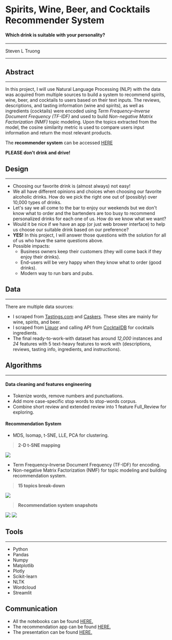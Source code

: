 # Spirits, Wine, Beer, and Cocktails Recommender System
#### Which drink is suitable with your personality?
---

Steven L Truong

---

## Abstract
---
In this project, I will use Natural Language Processing (NLP) with the data was acquired from multiple sources to build a system to recommend spirits, wine, beer, and cocktails to users based on their text inputs. The reviews, descriptions, and tasting information (wine and spirits), as well as ingredients (cocktails) were encoded using *Term Frequency–Inverse Document Frequency (TF-IDF)* and used to build *Non-negative Matrix Factorization (NMF)* topic modeling. Upon the topics extracted from the model, the cosine similarity metric is used to compare users input information and return the most relevant products.

The **recommender system** can be accessed [HERE](https://share.streamlit.io/luongtruong77/nlp-drinks-cocktails-recommender/main/app/app.py)

**PLEASE don't drink and drive!**

## Design
---
- Choosing our favorite drink is (almost always) not easy!
- We all have different opinions and choices when choosing our favorite alcoholic drinks. How do we pick the right one out of (possibly) over 10,000 types of drinks.
- Let's say we all come to the bar to enjoy our weekends but we don't know what to order and the bartenders are too busy to recommend personalized drinks for each one of us. How do we know what we want?
- Would it be nice if we have an app (or just web brower interface) to help us choose our suitable drink based on our preference?
- **YES!** In this project, I will answer those questions with the solution for all of us who have the same questions above.
- Possible impacts:
    - Business owners keep their customers (they will come back if they enjoy their drinks).
    - End-users will be very happy when they know what to order (good drinks).
    - Modern way to run bars and pubs.

## Data
---
There are multiple data sources:
- I scraped from [Tastings.com](https://www.tastings.com/Reviews/Latest-Spirits-Wine-Beer-Reviews.aspx) and [Caskers](https://www.caskers.com/spirits/). These sites are mainly for wine, spirits, and beer.
- I scraped from [Liquor](https://www.liquor.com/cocktail-by-spirit-4779438) and calling API from [CocktailDB](https://www.thecocktaildb.com/) for cocktails ingredients.
- The final ready-to-work-with dataset has around *12,000* instances and *24* features with 5 text-heavy features to work with (descriptions, reviews, tasting info, ingredients, and instructions).

## Algorithms
---
#### Data cleaning and features engineering
- Tokenize words, remove numbers and punctuations.
- Add more case-specific stop words to stop-words corpus.
- Combine short review and extended review into 1 feature Full_Review for exploring.

#### Recommendation System
- MDS, Isomap, t-SNE, LLE, PCA for clustering.
>**2-D t-SNE mapping**

![](https://github.com/luongtruong77/nlp-drinks-cocktails-recommender/blob/main/figures/tSNE-15.png?raw=true)
- Term Frequency–Inverse Document Frequency (TF-IDF) for encoding.
- Non-negative Matrix Factorization (NMF) for topic modeling and building recommendation system.
>**15 topics break-down**

![](https://github.com/luongtruong77/nlp-drinks-cocktails-recommender/blob/main/figures/list_of_topics.png?raw=true)

>**Recommendation system snapshots**

![](https://github.com/luongtruong77/nlp-drinks-cocktails-recommender/blob/main/figures/app_snap_shot.png?raw=true)
![](https://github.com/luongtruong77/nlp-drinks-cocktails-recommender/blob/main/figures/app_snap_shot2.png?raw=true)


## Tools
---
- Python
- Pandas
- Numpy
- Matplotlib
- Plotly
- Scikit-learn
- NLTK
- Wordcloud
- Streamlit

## Communication
- All the notebooks can be found [HERE.](https://github.com/luongtruong77/nlp-drinks-cocktails-recommender/tree/main/notebooks)
- The recommendation app can be found [HERE.](https://share.streamlit.io/luongtruong77/nlp-drinks-cocktails-recommender/main/app/app.py)
- The presentation can be found [HERE.](https://github.com/luongtruong77/nlp-drinks-cocktails-recommender/blob/main/Presentation.pdf)


